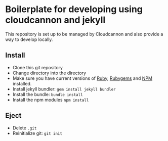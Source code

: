 # Boilerplate for developing using cloudcannon and jekyll

This repository is set up to be managed by Cloudcannon and also provide a way to develop locally.

## Install
- Clone this git repository
- Change directory into the directory
- Make sure you have current versions of [Ruby](https://www.ruby-lang.org/en/downloads/), [Rubygems](https://rubygems.org/pages/download) and [NPM](https://www.npmjs.com) installed.
- Install jekyll bundler: `gem install jekyll bundler`
- Install the bundle: `bundle install`
- Install the npm modules `npm install`

## Eject
- Delete `.git`
- Reinitialize git: `git init`
